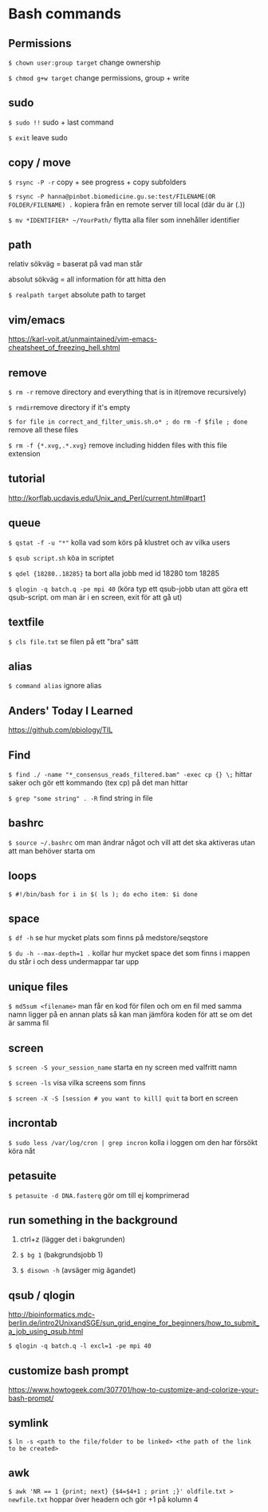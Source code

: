 # Bash commands


## Permissions

`$ chown user:group target` change ownership

`$ chmod g+w target` change permissions, group + write 

## sudo

`$ sudo !!` sudo + last command 

`$ exit` leave sudo

## copy / move

`$ rsync -P -r` copy + see progress + copy subfolders

`$ rsync -P hanna@pinbot.biomedicine.gu.se:test/FILENAME(OR FOLDER/FILENAME) .` kopiera från en remote server till local (där du är (.))

`$ mv *IDENTIFIER* ~/YourPath/` flytta alla filer som innehåller identifier

## path

relativ sökväg = baserat på vad man står

absolut sökväg = all information för att hitta den

`$ realpath target` absolute path to target

## vim/emacs

https://karl-voit.at/unmaintained/vim-emacs-cheatsheet_of_freezing_hell.shtml

## remove

`$ rm -r` remove directory and everything that is in it(remove recursively)

`$ rmdir`remove directory if it's empty

`$ for file in correct_and_filter_umis.sh.o* ; do rm -f $file ; done` remove all these files

`$ rm -f {*.xvg,.*.xvg}` remove including hidden files with this file extension

## tutorial

http://korflab.ucdavis.edu/Unix_and_Perl/current.html#part1

## queue

`$ qstat -f -u "*"` kolla vad som körs på klustret och av vilka users

`$ qsub script.sh` köa in scriptet

`$ qdel {18280..18285}` ta bort alla jobb med id 18280 tom 18285

`$ qlogin -q batch.q -pe mpi 40` (köra typ ett qsub-jobb utan att göra ett qsub-script. om man är i en screen, exit för att gå ut)

## textfile 

`$ cls file.txt` se filen på ett "bra" sätt

## alias 

`$ command alias` ignore alias

## Anders' Today I Learned

https://github.com/pbiology/TIL

## Find

`$ find ./ -name "*_consensus_reads_filtered.bam" -exec cp {} \;` hittar saker och gör ett kommando (tex cp) på det man hittar

`$ grep "some string" . -R` find string in file

## bashrc

`$ source ~/.bashrc` om man ändrar något och vill att det ska aktiveras utan att man behöver starta om 

## loops

`$ #!/bin/bash
        for i in $( ls ); do
            echo item: $i
        done`

## space

`$ df -h` se hur mycket plats som finns på medstore/seqstore

`$ du -h --max-depth=1 .` kollar hur mycket space det som finns i mappen du står i och dess undermappar tar upp

## unique files

`$ md5sum <filename>` man får en kod för filen och om en fil med samma namn ligger på en annan plats så kan man jämföra koden för att se om det är samma fil

## screen 

`$ screen -S your_session_name` starta en ny screen med valfritt namn

`$ screen -ls` visa vilka screens som finns

`$ screen -X -S [session # you want to kill] quit` ta bort en screen

## incrontab

`$ sudo less /var/log/cron | grep incron` kolla i loggen om den har försökt köra nåt

## petasuite

`$ petasuite -d DNA.fasterq` gör om till ej komprimerad

## run something in the background

1. ctrl+z (lägger det i bakgrunden)

2. `$ bg 1` (bakgrundsjobb 1)

3. `$ disown -h` (avsäger mig ägandet)


## qsub / qlogin

http://bioinformatics.mdc-berlin.de/intro2UnixandSGE/sun_grid_engine_for_beginners/how_to_submit_a_job_using_qsub.html

`$ qlogin -q batch.q -l excl=1 -pe mpi 40` 

## customize bash prompt

https://www.howtogeek.com/307701/how-to-customize-and-colorize-your-bash-prompt/

## symlink

`$ ln -s <path to the file/folder to be linked> <the path of the link to be created>`

## awk

`$ awk 'NR == 1 {print; next} {$4=$4+1 ; print ;}' oldfile.txt > newfile.txt` hoppar över headern och gör +1 på kolumn 4
